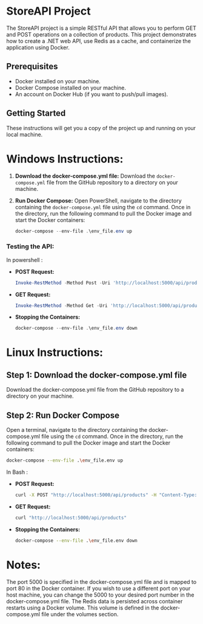 # StoreAPI Project

The StoreAPI project is a simple RESTful API that allows you to perform GET and POST operations on a collection of products. This project demonstrates how to create a .NET web API, use Redis as a cache, and containerize the application using Docker.

## Prerequisites

- Docker installed on your machine.
- Docker Compose installed on your machine.
- An account on Docker Hub (if you want to push/pull images).

## Getting Started

These instructions will get you a copy of the project up and running on your local machine.

# Windows Instructions:

1. **Download the docker-compose.yml file:**
   Download the `docker-compose.yml` file from the GitHub repository to a directory on your machine.

2. **Run Docker Compose:**
   Open PowerShell, navigate to the directory containing the `docker-compose.yml` file using the `cd` command. Once in the directory, run the following command to pull the Docker image and start the Docker containers:
   ```powershell
   docker-compose --env-file .\env_file.env up

### Testing the API:

In powershell :

- **POST Request:**
  ```powershell
  Invoke-RestMethod -Method Post -Uri 'http://localhost:5000/api/products' -Headers @{ 'Accept' = 'application/json'; 'Content-Type' = 'application/json' } -Body '{"name": "<product name>","price": <product price>,"quantity": <product quantity>}'
  ```

- **GET Request:**
  ```powershell
  Invoke-RestMethod -Method Get -Uri 'http://localhost:5000/api/products' -Headers @{ 'Accept' = 'application/json' }
  ```

- **Stopping the Containers:**
  ```powershell
  docker-compose --env-file .\env_file.env down
  ```


# Linux Instructions:

## Step 1: Download the docker-compose.yml file
Download the docker-compose.yml file from the GitHub repository to a directory on your machine.

## Step 2: Run Docker Compose
Open a terminal, navigate to the directory containing the docker-compose.yml file using the `cd` command. Once in the directory, run the following command to pull the Docker image and start the Docker containers:
```bash
docker-compose --env-file .\env_file.env up
```

In Bash :

- **POST Request:**
  ```Bash
  curl -X POST "http://localhost:5000/api/products" -H "Content-Type: application/json" -d '{"name": "<product name>", "price": <product price>, "quantity": <product quantity>}'
  ```

- **GET Request:**
  ```Bash
  curl "http://localhost:5000/api/products"
  ```
  
- **Stopping the Containers:**
  ```Bash
  docker-compose --env-file .\env_file.env down
  ```


# Notes:

The port 5000 is specified in the docker-compose.yml file and is mapped to port 80 in the Docker container. If you wish to use a different port on your host machine, you can change the 5000 to your desired port number in the docker-compose.yml file.
The Redis data is persisted across container restarts using a Docker volume. This volume is defined in the docker-compose.yml file under the volumes section.
